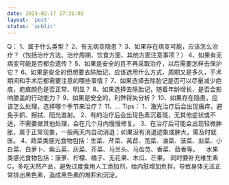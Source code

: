```yaml
---
date: 2021-02-17 17:21:02
layout: 'post'
status: 'public'
---
```


Q：
1、属于什么类型？
2、有无病变隐患？
3、如果存在病变可能，应该怎么治疗？（包括治疗方法、治疗周期、饮食方面、其他方面注意事项？）
4、如果有无病变可能是否都会遗传？
5、如果是安全的且不再采取治疗，以后需要怎样去保护它？
6、如果是安全的但想要去除胎记，应该选用什么方式，周期又是多久，手术期间和手术后都需要注意的哪些事情？
7、如果选择去除胎记是否可以尽量减少疤痕，疤痕颜色是否正常、明显？
8、如果选择去除胎记，随着年龄增长，是否会影响膝盖的行动能力？
9、如果是安全的，利弊得失分析？
10、如果存在隐患，应该怎么处理，选择哪个季节来治疗？
11、...
Tips：
1、激光治疗后会出现瘙痒，避免手抓、擦拭、阳光直射。
2、有的治疗后会出现色素沉着斑，无其他症状或不适，不需要做其他处理，会在几个月内慢慢修复。
3、在治疗后可能会出现轻微肿胀，属于正常现象，一般两天内自动消退；如果没有消退迹象或肿大，需及时就医。
4、蔬菜类感光食物包括：生菜、芹菜、莴苣、苋菜、油菜、菠菜、韭菜、小白菜、白萝卜、紫云英、灰菜、芥菜、马兰头、马齿苋、香菜、茴香等。
    　水果类感光食物包括：菠萝、柠檬、橘子、无花果、木瓜、芒果。
        同时要补充维生素C，多吃天然产品，避免过度食用人工添加剂，给内脏增加负担，导致身体无法正常排出黑色素，造成黑色素的堆积和沉淀。